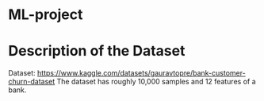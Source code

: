 # ML-project

# Description of the Dataset
Dataset: https://www.kaggle.com/datasets/gauravtopre/bank-customer-churn-dataset
The dataset has roughly 10,000 samples and 12 features of a bank.